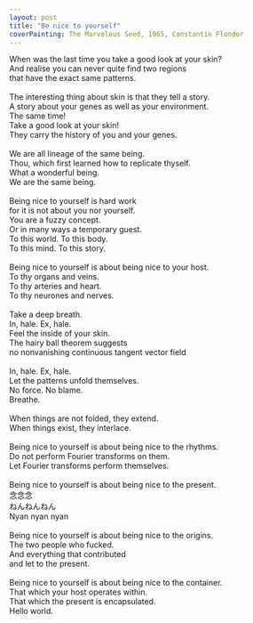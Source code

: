 ```yaml
---
layout: post
title: "Be nice to yourself"
coverPainting: The Marvelous Seed, 1965, Constantin Flondor
---
```



When was the last time you take a good look at your skin?<br/>
And realise you can never quite find two regions<br/>
that have the exact same patterns.<br/>
<br/>
The interesting thing about skin is that they tell a story.<br/>
A story about your genes as well as your environment.<br/>
The same time!<br/>
Take a good look at your skin!<br/>
They carry the history of you and your genes.<br/>
<br/>
We are all lineage of the same being.<br/>
Thou, which first learned how to replicate thyself.<br/>
What a wonderful being.<br/>
We are the same being.<br/>
<br/>
Being nice to yourself is hard work<br/>
for it is not about you nor yourself.<br/>
You are a fuzzy concept.<br/>
Or in many ways a temporary guest.<br/>
To this world. To this body.<br/>
To this mind. To this story.<br/>
<br/>
Being nice to yourself is about being nice to your host.<br/>
To thy organs and veins.<br/>
To thy arteries and heart.<br/>
To thy neurones and nerves.<br/>
<br/>
Take a deep breath.<br/>
In, hale. Ex, hale.<br/>
Feel the inside of your skin.<br/>
The hairy ball theorem suggests<br/>
no nonvanishing continuous tangent vector field<br/>
<br/>
In, hale. Ex, hale.<br/>
Let the patterns unfold themselves.<br/>
No force. No blame.<br/>
Breathe.<br/>
<br/>
When things are not folded, they extend.<br/>
When things exist, they interlace.<br/>
<br/>
Being nice to yourself is about being nice to the rhythms.<br/>
Do not perform Fourier transforms on them.<br/>
Let Fourier transforms perform themselves.<br/>
<br/>
Being nice to yourself is about being nice to the present.<br/>
念念念<br/>
ねんねんねん<br/>
Nyan nyan nyan<br/>
<br/>
Being nice to yourself is about being nice to the origins.<br/>
The two people who fucked.<br/>
And everything that contributed<br/>
and let to the present.<br/>
<br/>
Being nice to yourself is about being nice to the container.<br/>
That which your host operates within.<br/>
That which the present is encapsulated.<br/>
Hello world.<br/>
